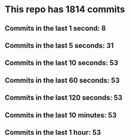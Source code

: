 # This repo has 1814 commits

## Commits in the last 1 second: 8
## Commits in the last 5 seconds: 31
## Commits in the last 10 seconds: 53
## Commits in the last 60 seconds: 53
## Commits in the last 120 seconds: 53
## Commits in the last 10 minutes: 53
## Commits in the last 1 hour: 53
